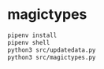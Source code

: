 # magictypes

```zsh
pipenv install
pipenv shell
python3 src/updatedata.py
python3 src/magictypes.py
```
